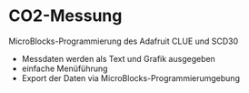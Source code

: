# CO2-Messung
MicroBlocks-Programmierung des Adafruit CLUE und SCD30
- Messdaten werden als Text und Grafik ausgegeben
- einfache Menüführung
- Export der Daten via MicroBlocks-Programmierumgebung
